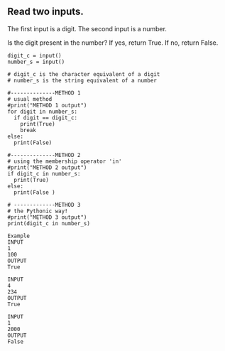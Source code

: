 ## Read two inputs. 
The first input is a digit. 
The second input is a number. 

Is the digit present in the number? If yes, return True.
If no, return False.

```
digit_c = input()
number_s = input() 

# digit_c is the character equivalent of a digit  
# number_s is the string equivalent of a number 

#--------------METHOD 1 
# usual method 
#print("METHOD 1 output")
for digit in number_s: 
  if digit == digit_c:
    print(True)
    break
else:
  print(False)
  
#--------------METHOD 2 
# using the membership operator 'in' 
#print("METHOD 2 output")
if digit_c in number_s: 
  print(True)
else:
  print(False )
  
# -------------METHOD 3
# the Pythonic way! 
#print("METHOD 3 output")
print(digit_c in number_s) 

```
```
Example 
INPUT
1
100
OUTPUT
True

INPUT
4
234
OUTPUT
True

INPUT
1
2000
OUTPUT
False

```
